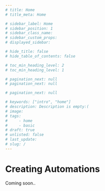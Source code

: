 ```yaml
---
# title: Home
# title_meta: Home

# sidebar_label: Home
# sidebar_position: 1
# sidebar_class_name:
# sidebar_custom_props: 
# displayed_sidebar:

# hide_title: false
# hide_table_of_contents: false

# toc_min_heading_level: 2
# toc_min_heading_level: 1

# pagination_next: null
# pagination_next: null

# pagination_next: null

# keywords: ["intro", "home"]
# description: Description is empty:(
# image: 
# tags:
#     - home
#     - basic
# draft: true
# unlisted: false
# last_update: 
# slug: /
---
```

# Creating Automations
Coming soon..
